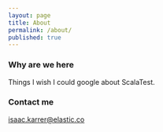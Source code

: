 ```yaml
---
layout: page
title: About
permalink: /about/
published: true
---
```


### Why are we here
Things I wish I could google about ScalaTest.


### Contact me

[isaac.karrer@elastic.co](mailto:isaac.karrer@elastic.co)
